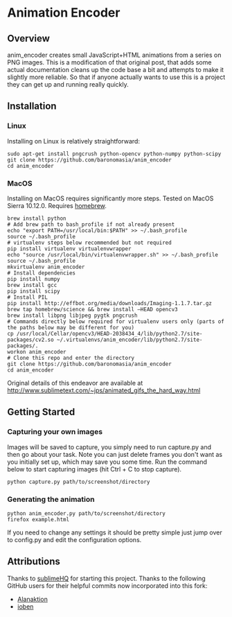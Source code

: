 # Animation Encoder
## Overview
anim_encoder creates small JavaScript+HTML animations from a series on PNG images.
This is a modification of that original post, that adds some actual documentation
cleans up the code base a bit and attempts to make it slightly more reliable. So that
if anyone actually wants to use this is a project they can get up and running really
quickly.

## Installation

### Linux

Installing on Linux is relatively straightforward:
```
sudo apt-get install pngcrush python-opencv python-numpy python-scipy
git clone https://github.com/baronomasia/anim_encoder
cd anim_encoder
```

### MacOS
Installing on MacOS requires significantly more steps. Tested on MacOS Sierra 10.12.0. Requires [homebrew](http://brew.sh/).
```
brew install python
# Add brew path to bash_profile if not already present
echo "export PATH=/usr/local/bin:$PATH" >> ~/.bash_profile
source ~/.bash_profile
# virtualenv steps below recommended but not required
pip install virtualenv virtualenvwrapper
echo "source /usr/local/bin/virtualenvwrapper.sh" >> ~/.bash_profile
source ~/.bash_profile
mkvirtualenv anim_encoder
# Install dependencies
pip install numpy
brew install gcc
pip install scipy
# Install PIL
pip install http://effbot.org/media/downloads/Imaging-1.1.7.tar.gz
brew tap homebrew/science && brew install —HEAD opencv3
brew install libpng libjpeg pygtk pngcrush
# Commands directly below required for virtualenv users only (parts of the paths below may be different for you)
cp /usr/local/Cellar/opencv3/HEAD-2038434_4/lib/python2.7/site-packages/cv2.so ~/.virtualenvs/anim_encoder/lib/python2.7/site-packages/.
workon anim_encoder
# Clone this repo and enter the directory
git clone https://github.com/baronomasia/anim_encoder
cd anim_encoder
```

Original details of this endeavor are available at http://www.sublimetext.com/~jps/animated_gifs_the_hard_way.html

## Getting Started

### Capturing your own images
Images will be saved to capture, you simply need to run capture.py and then go about your task.
Note you can just delete frames you don't want as you initially set up, which may save you some
time. Run the command below to start capturing images (hit Ctrl + C to stop capture).

```
python capture.py path/to/screenshot/directory
```

### Generating the animation
```
python anim_encoder.py path/to/screenshot/directory
firefox example.html
```

If you need to change any settings it should be pretty simple just jump over to config.py
and edit the configuration options.

## Attributions
Thanks to [sublimeHQ](https://github.com/sublimehq/anim_encoder) for starting this project.
Thanks to the following GitHub users for their helpful commits now incorporated into this fork:
* [Alanaktion](https://github.com/Alanaktion/anim_encoder)
* [ioben](https://github.com/ioben/anim_encoder/)